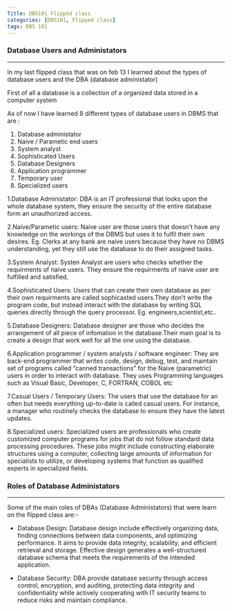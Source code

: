 ```yaml
---
Title: DBS101 Flipped class 
categories: [DBS101, Flipped class]
tags: DBS 101
---
```

### Database Users and Administators
----
In my last flipped class that was on feb 13  I learned about the types of database users and the DBA (database administator)  

First of all a database is a collection of a organized data stored in a computer system

As of now I have learned 8 different types of database users in DBMS that are :

1. Database administator
2. Naive / Parametic end users
3. System analyst
4. Sophisticated Users
5. Database Designers
6. Application programmer 
7. Temporary user 
8. Specialized users 

1.Database Administator:
DBA is an IT professional that looks upon the whole database system, they ensure the security of the entire database form an unauthorized access.

2.Naive/Parametic users:
Naive user are those users that doesn't have any knowledge on the workings of the DBMS but uses it to fulfil their own desires.
Eg. Clerks at any bank are naive users because they have no DBMS understanding, yet they still use the database to do their assigned tasks.

3.System Analyst:
Systen Analyst are users who checks whether the requirments of naive users. They ensure the requirments of naive user are fulfilled and satisfied,

4.Sophisticated Users:
Users that can create their own database as per their own requirments are called sophicasted users.They don't write the program code, but instead interact with the database by writing SQL queries directly through the query processor.
Eg. engineers,scientist,etc..

5.Database Designers:
Database designer are those who decides the arrangement of all piece of infomation in the database.Their main goal is to create a design that work well for all the one using the database.

6.Application programmer / system analysts / software engineer:
They are back-end programmer that writes code, design, debug, test, and maintain set of programs called “canned transactions” for the Naive (parametric) users in order to interact with database. They uses Programming languages such as Visual Basic, Developer, C, FORTRAN, COBOL etc

7.Casual Users / Temporary Users:
The users that use the database for an often but needs everything up-to-date is called casual users. For instance, a manager who routinely checks the database to ensure they have the latest updates.

8.Specialized users: 
Specialized users are professionals who create customized computer programs for jobs that do not follow standard data processing procedures. These jobs might include constructing elaborate structures using a computer, collecting large amounts of information for specialists to utilize, or developing systems that function as qualified experts in specialized fields.

### Roles of Database Administators
----
Some of the main roles of DBAs (Database Administators) that were learn on the flipped class are:-
- Database Design: Database design include effectively organizing data, finding connections between data components, and optimizing performance. It aims to provide data integrity, scalability, and efficient retrieval and storage. Effective design generates a well-structured database schema that meets the requirements of the intended application.

- Database Security: DBA provide database security through access control, encryption, and auditing, protecting data integrity and confidentiality while actively cooperating with IT security teams to reduce risks and maintain compliance.
